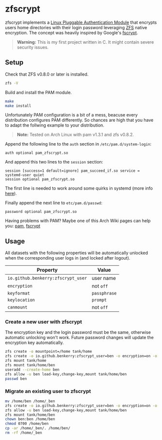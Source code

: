 # zfscrypt

zfscrypt implements a [Linux Pluggable Authentication Module](https://github.com/linux-pam/linux-pam) that encrypts users home directories with their login password leveraging [ZFS](https://github.com/zfsonlinux/zfs) native encryption. The concept was heavily inspired by Google's [fscrypt](https://github.com/google/fscrypt).

> **Warning:** This is my first project written in C. It might contain severe security issues.

## Setup

Check that ZFS v0.8.0 or later is installed.

~~~ sh
zfs -V
~~~

Build and install the PAM module.

~~~ sh
make
make install
~~~

Unfortunately PAM configuration is a bit of a mess, beacuse every distribution configures PAM differently. So chances are high that you have to adapt the follwing example to your distribution.

> **Note:** Tested on Arch Linux with pam v1.3.1 and zfs v0.8.2.

Append the following line to the `auth` section in `/etc/pam.d/system-login`:

~~~ pam
auth optional pam_zfscrypt.so
~~~

And append this two lines to the `session` section:

~~~ pam
session [success=1 default=ignore] pam_succeed_if.so service = systemd-user quiet
session optional pam_zfscrypt.so
~~~

The first line is needed to work around some quirks in systemd (more info [here](https://wiki.archlinux.org/index.php/Pam_mount)).

Finally append the next line to `etc/pam.d/passwd`:

~~~ pam
password optional pam_zfscrypt.so
~~~

Having problems with PAM? Maybe one of this Arch Wiki pages can help you: [pam](https://wiki.archlinux.org/index.php/PAM), [fscrypt](https://wiki.archlinux.org/index.php/Fscrypt)

## Usage

All datasets with the following properties will be automatically unlocked when the corresponding user logs in (and locked after logout).

| Property                           | Value        |
|------------------------------------|--------------|
| `io.github.benkerry:zfscrypt_user` | user name    |
| `encryption`                       | not `off`    |
| `keyformat`                        | `passphrase` |
| `keylocation`                      | `prompt`     |
| `canmount`                         | not `off`    |

### Create a new user with zfscrypt

The encryption key and the login password must be the same, otherwise automatic unlocking won't work. Future password changes will update the encryption key automatically.

~~~ sh
zfs create -o mountpoint=/home tank/home
zfs create -o io.github.benkerry:zfscrypt_user=ben -o encryption=on -o keyformat=passphrase -o keylocation=prompt -o canmount=noauto tank/home/ben
zfs mount tank/home
zfs mount tank/home/ben
useradd --create-home ben
zfs allow -u ben load-key,change-key,mount tank/home/ben 
passwd ben
~~~

### Migrate an existing user to zfscrypt

~~~ sh
mv /home/ben /home/_ben
zfs create -o io.github.benkerry:zfscrypt_user=ben -o encryption=on -o keyformat=passphrase -o keylocation=prompt -o canmount=noauto -o mountpoint=/home/ben tank/home/ben
zfs allow -u ben load-key,change-key,mount tank/home/ben
zfs mount tank/home/ben
chown ben:ben /home/ben
chmod 0700 /home/ben
cp -ar /home/_ben/. /home/ben/
rm -rf /home/_ben
~~~
